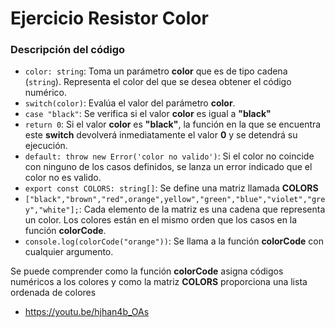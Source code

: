 # Ejercicio Resistor Color

### Descripción del código

-  `color: string`: Toma un parámetro **color** que es de tipo cadena (`string`). Representa el color del que se desea obtener el código numérico.
- `switch(color)`: Evalúa el valor del parámetro **color**.
- `case "black"`: Se verifica si el valor **color** es igual a **"black"**
- `return 0`: Si el valor **color** es **"black"**, la función en la que se encuentra este **switch** devolverá inmediatamente el valor **0** y se detendrá su ejecución. 
- `default: throw new Error('color no valido')`: Si el color no coincide con ninguno de los casos definidos, se lanza un error indicado que el color no es valido.
- `export const COLORS: string[]`: Se define una matriz llamada **COLORS** 
- `["black","brown","red",orange",yellow","green","blue","violet","grey","white"];`: Cada elemento de la matriz es una cadena que representa un color. Los colores están en el mismo orden que los casos en la función **colorCode**.
- `console.log(colorCode("orange"))`: Se llama a la función **colorCode** con cualquier argumento.


Se puede comprender como la función **colorCode** asigna códigos numéricos a los colores y como la matriz **COLORS** proporciona una lista ordenada de colores

- https://youtu.be/hjhan4b_OAs